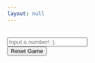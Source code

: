 ```yaml
---
layout: null
---
```

<html>
<head>
	<meta name="viewport" content="width=device-width, initial-scale=1.0">
	<meta http-equiv="Content-Type" content="text/html; charset=UTF-8" />
	<link rel="stylesheet" href="hopscotch.css">
	<title>Tile Sliding Puzzle</title>
</head>
<body>
	<table id="tbl">
	</table>
	<input type="number" default=4 id="n" placeholder="Input a number! :)"><br>
	<button type="button" id="reset">Reset Game</button>
</body>
<script type="text/javascript" src="lib/js/puzzle.js"></script>
</html>